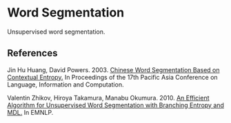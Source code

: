 # Word Segmentation

Unsupervised word segmentation.

## References

Jin Hu Huang, David Powers. 2003. [Chinese Word Segmentation Based on Contextual Entropy.](https://www.aclweb.org/anthology/Y03-1017.pdf) In Proceedings of the 17th Pacific Asia Conference on Language, Information and Computation.

Valentin Zhikov, Hiroya Takamura, Manabu Okumura. 2010. [An Efficient Algorithm for Unsupervised Word Segmentation with Branching Entropy and MDL.](https://www.aclweb.org/anthology/D10-1081.pdf) In EMNLP.
